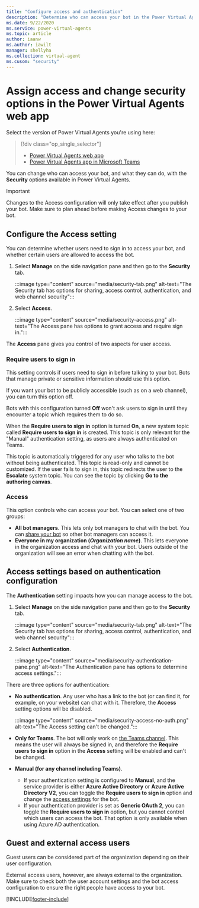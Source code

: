```yaml
---
title: "Configure access and authentication"
description: "Determine who can access your bot in the Power Virtual Agents web app."
ms.date: 9/22/2020
ms.service: power-virtual-agents
ms.topic: article
author: iaanw
ms.author: iawilt
manager: shellyha
ms.collection: virtual-agent
ms.cusom: "security"
---
```


# Assign access and change security options in the Power Virtual Agents web app


Select the version of Power Virtual Agents you're using here:

> [!div class="op_single_selector"]
> - [Power Virtual Agents web app](configuration-security.md)
> - [Power Virtual Agents app in Microsoft Teams](teams/configuration-security-teams.md)

You can change who can access your bot, and what they can do, with the **Security** options available in Power Virtual Agents.

>[!IMPORTANT]
>Changes to the Access configuration will only take effect after you publish your bot. Make sure to plan ahead before making Access changes to your bot.

## Configure the Access setting

You can determine whether users need to sign in to access your bot, and whether certain users are allowed to access the bot.

1. Select **Manage** on the side navigation pane and then go to the **Security** tab. 

    :::image type="content" source="media/security-tab.png" alt-text="The Security tab has options for sharing, access control, authentication, and web channel security":::

2. Select **Access**.

    :::image type="content" source="media/security-access.png" alt-text="The Access pane has options to grant access and require sign in.":::

The **Access** pane gives you control of two aspects for user access.

### Require users to sign in

This setting controls if users need to sign in before talking to your bot. Bots that manage private or sensitive information should use this option. 

If you want your bot to be publicly accessible (such as on a web channel), you can turn this option off. 

Bots with this configuration turned **Off** won't ask users to sign in until they encounter a topic which requires them to do so.

When the **Require users to sign in** option is turned **On**, a new system topic called **Require users to sign in** is created. This topic is only relevant for the "Manual" authentication setting, as users are always authenticated on Teams.

This topic is automatically triggered for any user who talks to the bot without being authenticated. This topic is read-only and cannot be customized. If the user fails to sign in, this topic redirects the user to the **Escalate** system topic. You can see the topic by clicking **Go to the authoring canvas**.


### Access

This option controls who can access your bot. You can select one of two groups:

- **All bot managers**. This lets only bot managers to chat with the bot. You can [share your bot](admin-share-bots.md) so other bot managers can access it.
- **Everyone in my organization (*Organization name*)**. This lets everyone in the organization access and chat with your bot. Users outside of the organization will see an error when chatting with the bot.

## Access settings based on authentication configuration

The **Authentication** setting impacts how you can manage access to the bot. 

1. Select **Manage** on the side navigation pane and then go to the **Security** tab. 

    :::image type="content" source="media/security-tab.png" alt-text="The Security tab has options for sharing, access control, authentication, and web channel security":::

2. Select **Authentication**.

    :::image type="content" source="media/security-authentication-pane.png" alt-text="The Authentication pane has options to determine access settings.":::


There are three options for authentication:

- **No authentication**. Any user who has a link to the bot (or can find it, for example, on your website) can chat with it. Therefore, the **Access** setting options will be disabled.

    :::image type="content" source="media/security-access-no-auth.png" alt-text="The Access setting can't be changed.":::

- **Only for Teams**. The bot will only work on [the Teams channel](publication-add-bot-to-microsoft-teams.md). This means the user will always be signed in, and therefore the **Require users to sign in** option in the **Access** setting will be enabled and can't be changed.


- **Manual (for any channel including Teams)**. 
  - If your authentication setting is configured to **Manual**, and the service provider is either **Azure Active Directory** or **Azure Active Directory V2**, you can toggle the **Require users to sign in** option and change the [access settings](#access) for the bot.
  - If your authentication provider is set as **Generic OAuth 2**, you can toggle the **Require users to sign in** option, but you cannot control which users can access the bot. That option is only available when using Azure AD authentication. 

## Guest and external access users

Guest users can be considered part of the organization depending on their user configuration.

External access users, however, are always external to the organization. Make sure to check both the user account settings and the bot access configuration to ensure the right people have access to your bot.

[!INCLUDE[footer-include](includes/footer-banner.md)]